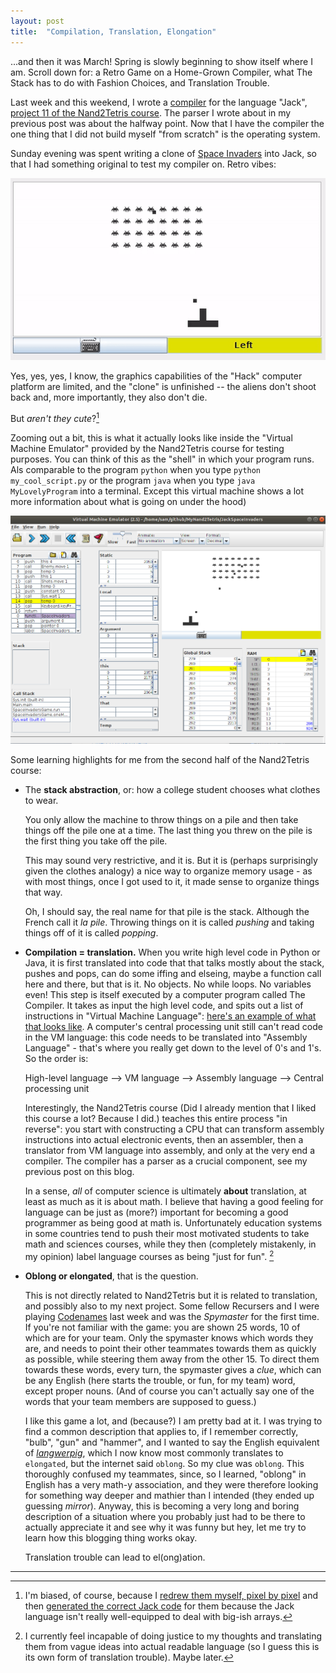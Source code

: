 ```yaml
---
layout: post
title:  "Compilation, Translation, Elongation"
---
```


...and then it was March! Spring is slowly beginning to show itself where I am. Scroll down for: a Retro Game on a Home-Grown Compiler, what The Stack has to do with Fashion Choices, and Translation Trouble.

Last week and this weekend, I wrote a [compiler](https://github.com/mnopqr1/MyNand2Tetris/tree/master/Compiler) for the language "Jack", [project 11 of the Nand2Tetris course](https://www.nand2tetris.org/project11). The parser I wrote about in my previous post was about the halfway point. Now that I have the compiler the one thing that I did not build myself "from scratch" is the operating system. 

Sunday evening was spent writing a clone of [Space Invaders](https://github.com/mnopqr1/MyNand2Tetris/tree/master/JackSpaceInvaders) into Jack, so that I had something original to test my compiler on. Retro vibes:

![Sunday Space Invaders](/assets/jackspace.gif)

Yes, yes, yes, I know, the graphics capabilities of the "Hack" computer platform are limited, and the "clone" is unfinished -- the aliens don't shoot back and, more importantly, they also don't die. 

But *aren't they cute*?[^1] 

Zooming out a bit, this is what it actually looks like inside the "Virtual Machine Emulator" provided by the Nand2Tetris course for testing purposes. You can think of this as the "shell" in which your program runs. Als comparable to the program `python` when you type `python my_cool_script.py` or the program `java` when you type `java MyLovelyProgram` into a terminal. Except this virtual machine shows a lot more information about what is going on under the hood)

![VM Emulator](/assets/vmemscreen.png)

Some learning highlights for me from the second half of the Nand2Tetris course:

* The **stack abstraction**, or: how a college student chooses what clothes to wear. 

    You only allow the machine to throw things on a pile and then take things off the pile one at a time. The last thing you threw on the pile is the first thing you take off the pile. 

    This may sound very restrictive, and it is. But it is (perhaps surprisingly given the clothes analogy) a nice way to organize memory usage - as with most things, once I got used to it, it made sense to organize things that way.

    Oh, I should say, the real name for that pile is the stack. Although the French call it *la pile*. Throwing things on it is called *pushing* and taking things off of it is called *popping*.

* **Compilation = translation.** When you write high level code in Python or Java, it is first translated into code that that talks mostly about the stack, pushes and pops, can do some iffing and elseing, maybe a function call here and there, but that is it. No objects. No while loops. No variables even! This step is itself executed by a computer program called The Compiler. It takes as input the high level code, and spits out a list of instructions in "Virtual Machine Language": [here's an example of what that looks like](https://github.com/mnopqr1/MyNand2Tetris/blob/master/JackSpaceInvaders/SpaceInvadersGame.vm). A computer's central processing unit still can't read code in the VM language: this code needs to be translated into "Assembly Language" - that's where you really get down to the level of 0's and 1's. So the order is:

    High-level language --> VM language --> Assembly language --> Central processing unit

    Interestingly, the Nand2Tetris course (Did I already mention that I liked this course a lot? Because I did.) teaches this entire process "in reverse": you start with constructing a CPU that can transform assembly instructions into actual electronic events, then an assembler, then a translator from VM language into assembly, and only at the very end a compiler. The compiler has a parser as a crucial component, see my previous post on this blog.

    In a sense, *all* of computer science is ultimately **about** translation, at least as much as it is about math. I believe that having a good feeling for language can be just as (more?) important for becoming a good programmer as being good at math is. Unfortunately education systems in some countries tend to push their most motivated students to take math and sciences courses, while they then (completely mistakenly, in my opinion) label language courses as being "just for fun". [^2]

* **Oblong or elongated**, that is the question.

    This is not directly related to Nand2Tetris but it is related to translation, and possibly also to my next project. Some fellow Recursers and I were playing [Codenames](https://codenames.game) last week and was the *Spymaster* for the first time. If you're not familiar with the game: you are shown 25 words, 10 of which are for your team. Only the spymaster knows which words they are, and needs to point their other teammates towards them as quickly as possible, while steering them away from the other 15. To direct them towards these words, every turn, the spymaster gives a *clue*, which can be any English (here starts the trouble, or fun, for my team) word, except proper nouns. (And of course you can't actually say one of the words that your team members are supposed to guess.)

    I like this game a lot, and (because?) I am pretty bad at it. I was trying to find a common description that applies to, if I remember correctly, "bulb", "gun" and "hammer", and I wanted to say the English equivalent of *[langwerpig](https://www.deepl.com/translator#nl/en/langwerpig)*, which I now know most commonly translates to `elongated`, but the internet said `oblong`. So my clue was `oblong`. This thoroughly confused my teammates, since, so I learned, "oblong" in English has a very math-y association, and they were therefore looking for something way deeper and mathier than I intended (they ended up guessing *mirror*). Anyway, this is becoming a very long and boring description of a situation where you probably just had to be there to actually appreciate it and see why it was funny but hey, let me try to learn how this blogging thing works okay.

    Translation trouble can lead to el(ong)ation.

---





[^1]: I'm biased, of course, because I [redrew them myself, pixel by pixel](https://github.com/mnopqr1/MyNand2Tetris/blob/master/JackSpaceInvaders/alienpixel.dat) and then [generated the correct Jack code](https://github.com/mnopqr1/MyNand2Tetris/blob/master/JackSpaceInvaders/generatedrawcode.py) for them because the Jack language isn't really well-equipped to deal with big-ish arrays.

[^2]: I currently feel incapable of doing justice to my thoughts and translating them from vague ideas into actual readable language (so I guess this is its own form of translation trouble). Maybe later.